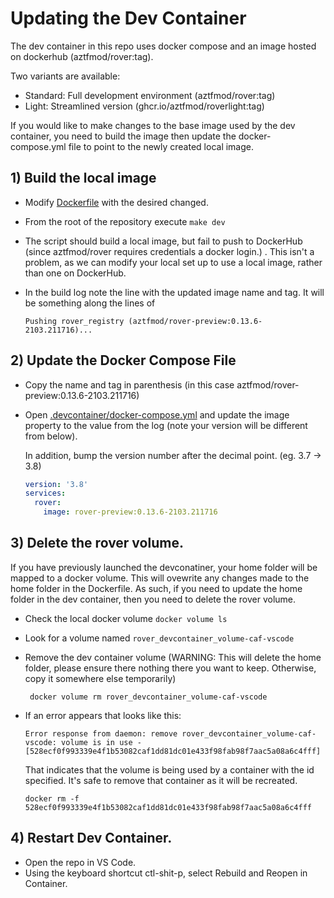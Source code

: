 # Updating the Dev Container

The dev container in this repo uses docker compose and an image hosted on dockerhub (aztfmod/rover:tag).

Two variants are available:
- Standard: Full development environment (aztfmod/rover:tag)
- Light: Streamlined version (ghcr.io/aztfmod/roverlight:tag)

If you would like to make changes to the base image used by the dev container, you need to build the image then update the docker-compose.yml file to point to the newly created local image.

## 1) Build the local image

* Modify [Dockerfile](../Dockerfile) with the desired changed.
* From the root of the repository execute `make dev`
* The script should build a local image, but fail to push to DockerHub (since aztfmod/rover requires credentials a docker login.) . This isn't a problem, as we can modify your local set up to use a local image, rather than one on DockerHub.
* In the build log note the line with the updated image name and tag. It will be something along the lines of

  ```shell
  Pushing rover_registry (aztfmod/rover-preview:0.13.6-2103.211716)...
  ```

## 2) Update the Docker Compose File

* Copy the name and tag in parenthesis (in this case aztfmod/rover-preview:0.13.6-2103.211716)
* Open [.devcontainer/docker-compose.yml](../.devcontainer/docker-compose.yml) and update the image property to the value from the log (note your version will be different from below).

  In addition, bump the version number after the decimal point. (eg. 3.7 -> 3.8)

  ```yaml
  version: '3.8'
  services:
    rover:
      image: rover-preview:0.13.6-2103.211716
  ```

## 3) Delete the rover volume.

If you have previously launched the devconatiner, your home folder will be mapped to a docker volume. This will ovewrite any changes made to the home folder in the Dockerfile. As such, if you need to update the home folder in the dev container, then you need to delete the rover volume.

* Check the local docker volume
  `docker volume ls`

* Look for a volume named `rover_devcontainer_volume-caf-vscode`

* Remove the dev container volume (WARNING: This will delete the home folder, please ensure there nothing there you want to keep. Otherwise, copy it somewhere else temporarily)

  ` docker volume rm rover_devcontainer_volume-caf-vscode`

* If an error appears that looks like this:

  ```shell
  Error response from daemon: remove rover_devcontainer_volume-caf-vscode: volume is in use - [528ecf0f993339e4f1b53082caf1dd81dc01e433f98fab98f7aac5a08a6c4fff]
  ```

  That indicates that the volume is being used by a container with the id specified. It's safe to remove that container as it will be recreated.

  ```shell
  docker rm -f 528ecf0f993339e4f1b53082caf1dd81dc01e433f98fab98f7aac5a08a6c4fff
  ```

## 4) Restart Dev Container.

* Open the repo in VS Code.
* Using the keyboard shortcut ctl-shit-p, select Rebuild and Reopen in Container.


